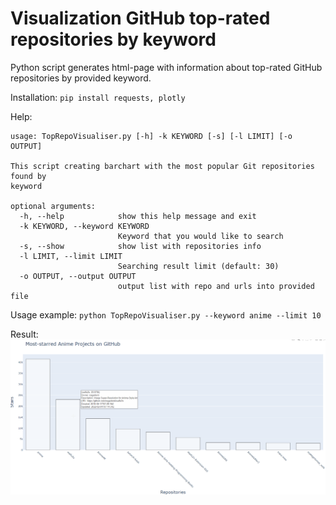 # Visualization GitHub top-rated repositories by keyword


Python script generates html-page with information about top-rated GitHub repositories by provided keyword.

Installation:
`pip install requests, plotly`

Help:
```
usage: TopRepoVisualiser.py [-h] -k KEYWORD [-s] [-l LIMIT] [-o OUTPUT]

This script creating barchart with the most popular Git repositories found by
keyword

optional arguments:
  -h, --help            show this help message and exit
  -k KEYWORD, --keyword KEYWORD
                        Keyword that you would like to search
  -s, --show            show list with repositories info
  -l LIMIT, --limit LIMIT
                        Searching result limit (default: 30)
  -o OUTPUT, --output OUTPUT
                        output list with repo and urls into provided file
```

Usage example:
`python TopRepoVisualiser.py --keyword anime --limit 10`

Result:
![Result](Example.png)

